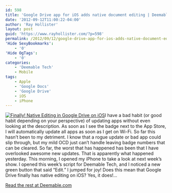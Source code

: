 ```yaml
---
id: 598
title: 'Google Drive app for iOS adds native document editing | Deemable Tech'
date: '2012-09-12T11:00:22-04:00'
author: 'Ray Hollister'
layout: post
guid: 'https://www.rayhollister.com/?p=598'
permalink: /2012/09/12/google-drive-app-for-ios-adds-native-document-editing-deemable-tech/
'Hide SexyBookmarks':
    - '0'
'Hide OgTags':
    - '0'
categories:
    - 'Deemable Tech'
    - Mobile
tags:
    - Apple
    - 'Google Docs'
    - 'Google Drive'
    - iOS
    - iPhone
---
```


[![](http://deemable.com/media/2012/09/GoogleDriveiOSEditing1-200x300.png "Finally! Native Editing in Google Drive on iOS")](http://deemable.com/2012/09/google-drive-app-for-ios-adds-native-document-editing/)I have a bad habit (or good habit depending on your perspective) of updating apps without even looking at the description. As soon as I see the badge next to the App Store, I will automatically update all apps as soon as I get on Wi-Fi. So far this hasn’t been to my detriment. I know that a rogue update or bad app could slip through, but my mild OCD just can’t handle leaving badge numbers that can be cleared. So far, the worst that has happened has been that I have overlooked awesome new updates. That is apparently what happened yesterday. This morning, I opened my iPhone to take a look at next week’s show. I opened this week’s script for Deemable Tech, and I noticed a new green button that said “Edit.” I jumped for joy! Does this mean that Google Drive finally has native editing on iOS? Yes, it does!…

[Read the rest at Deemable.com](http://deemable.com/2012/09/google-drive-app-for-ios-adds-native-document-editing/ "Google Drive app for iOS adds native document editing | Deemable Tech")